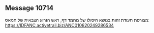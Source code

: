 ## Message 10714

מצורפת תעודת זהות בנושא חיסולו של מחמד דף, ראש הזרוע הצבאית של חמאס: https://IDFANC.activetrail.biz/ANC010820249286534

